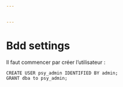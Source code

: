 ```yaml
---


---
```


<h1 id="bdd-settings">Bdd settings</h1>
<p>Il faut commencer par créer l’utilisateur :</p>
<pre><code>CREATE USER psy_admin IDENTIFIED BY admin;  
GRANT dba to psy_admin;
</code></pre>

